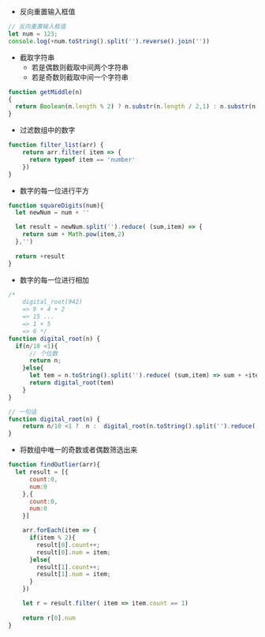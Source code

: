 - 反向重置输入框值

```javascript
// 反向重置输入框值
let num = 123;
console.log(+num.toString().split('').reverse().join(''))
```

- 截取字符串
  - 若是偶数则截取中间两个字符串
  - 若是奇数则截取中间一个字符串 

```javascript
function getMiddle(n)
{
  return Boolean(n.length % 2) ? n.substr(n.length / 2,1) : n.substr(n.length / 2 - 1,2)
}
```

- 过滤数组中的数字

```javascript
function filter_list(arr) {
    return arr.filter( item => {
      return typeof item == 'number'
    })
}
```

- 数字的每一位进行平方

```javascript
function squareDigits(num){
  let newNum = num + ''

  let result = newNum.split('').reduce( (sum,item) => {
    return sum + Math.pow(item,2)
  },'')
  
  return +result
}
```

- 数字的每一位进行相加

```javascript
/* 
    digital_root(942)
    => 9 + 4 + 2
    => 15 ...
    => 1 + 5
    => 6 */
function digital_root(n) {
  if(n/10 <1){
      // 个位数
      return n;
    }else{
      let tem = n.toString().split('').reduce( (sum,item) => sum + +item,0)
      return digital_root(tem)
    }
}

// 一句话
function digital_root(n) {
	return n/10 <1 ?  n :  digital_root(n.toString().split('').reduce( (sum,item) => sum + +item,0))
}
```

- 将数组中唯一的奇数或者偶数筛选出来 

```javascript
function findOutlier(arr){
  let result = [{
      count:0,
      num:0
    },{
      count:0,
      num:0
    }]

    arr.forEach(item => {
      if(item % 2){
        result[0].count++;
        result[0].num = item;
      }else{
        result[1].count++;
        result[1].num = item;
      }
    })

    let r = result.filter( item => item.count == 1)
    
    return r[0].num
}
```

